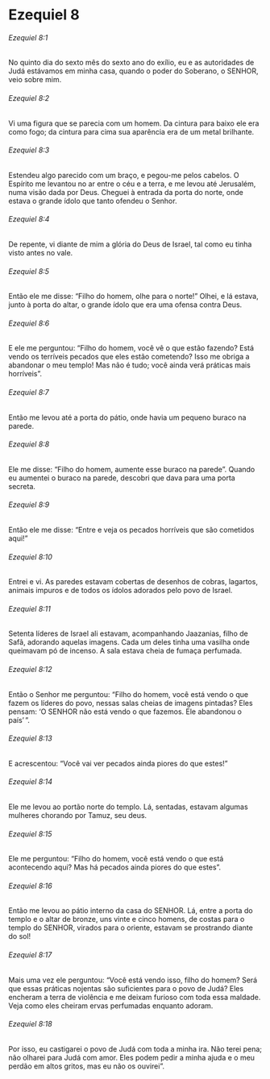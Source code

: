 # Ezequiel 8

###### Ezequiel 8:1

No quinto dia do sexto mês do sexto ano do exílio, eu e as autoridades de Judá estávamos em minha casa, quando o poder do Soberano, o SENHOR, veio sobre mim.

###### Ezequiel 8:2

Vi uma figura que se parecia com um homem. Da cintura para baixo ele era como fogo; da cintura para cima sua aparência era de um metal brilhante.

###### Ezequiel 8:3

Estendeu algo parecido com um braço, e pegou-me pelos cabelos. O Espírito me levantou no ar entre o céu e a terra, e me levou até Jerusalém, numa visão dada por Deus. Cheguei à entrada da porta do norte, onde estava o grande ídolo que tanto ofendeu o Senhor.

###### Ezequiel 8:4

De repente, vi diante de mim a glória do Deus de Israel, tal como eu tinha visto antes no vale.

###### Ezequiel 8:5

Então ele me disse: “Filho do homem, olhe para o norte!” Olhei, e lá estava, junto à porta do altar, o grande ídolo que era uma ofensa contra Deus.

###### Ezequiel 8:6

E ele me perguntou: “Filho do homem, você vê o que estão fazendo? Está vendo os terríveis pecados que eles estão cometendo? Isso me obriga a abandonar o meu templo! Mas não é tudo; você ainda verá práticas mais horríveis”.

###### Ezequiel 8:7

Então me levou até a porta do pátio, onde havia um pequeno buraco na parede.

###### Ezequiel 8:8

Ele me disse: “Filho do homem, aumente esse buraco na parede”. Quando eu aumentei o buraco na parede, descobri que dava para uma porta secreta.

###### Ezequiel 8:9

Então ele me disse: “Entre e veja os pecados horríveis que são cometidos aqui!”

###### Ezequiel 8:10

Entrei e vi. As paredes estavam cobertas de desenhos de cobras, lagartos, animais impuros e de todos os ídolos adorados pelo povo de Israel.

###### Ezequiel 8:11

Setenta líderes de Israel ali estavam, acompanhando Jaazanias, filho de Safã, adorando aquelas imagens. Cada um deles tinha uma vasilha onde queimavam pó de incenso. A sala estava cheia de fumaça perfumada.

###### Ezequiel 8:12

Então o Senhor me perguntou: “Filho do homem, você está vendo o que fazem os líderes do povo, nessas salas cheias de imagens pintadas? Eles pensam: ‘O SENHOR não está vendo o que fazemos. Ele abandonou o país’ ”.

###### Ezequiel 8:13

E acrescentou: “Você vai ver pecados ainda piores do que estes!”

###### Ezequiel 8:14

Ele me levou ao portão norte do templo. Lá, sentadas, estavam algumas mulheres chorando por Tamuz, seu deus.

###### Ezequiel 8:15

Ele me perguntou: “Filho do homem, você está vendo o que está acontecendo aqui? Mas há pecados ainda piores do que estes”.

###### Ezequiel 8:16

Então me levou ao pátio interno da casa do SENHOR. Lá, entre a porta do templo e o altar de bronze, uns vinte e cinco homens, de costas para o templo do SENHOR, virados para o oriente, estavam se prostrando diante do sol!

###### Ezequiel 8:17

Mais uma vez ele perguntou: “Você está vendo isso, filho do homem? Será que essas práticas nojentas são suficientes para o povo de Judá? Eles encheram a terra de violência e me deixam furioso com toda essa maldade. Veja como eles cheiram ervas perfumadas enquanto adoram.

###### Ezequiel 8:18

Por isso, eu castigarei o povo de Judá com toda a minha ira. Não terei pena; não olharei para Judá com amor. Eles podem pedir a minha ajuda e o meu perdão em altos gritos, mas eu não os ouvirei”.

